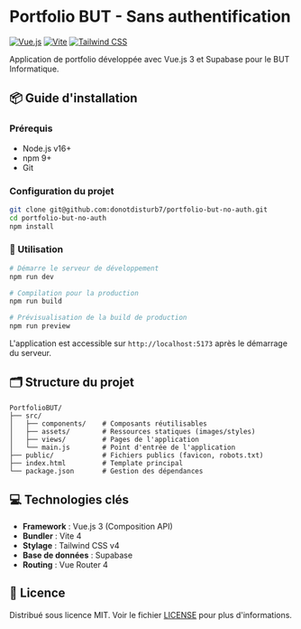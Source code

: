 # Portfolio BUT -  Sans authentification

[![Vue.js](https://img.shields.io/badge/Vue.js-3-4FC08D?logo=vuedotjs)](https://vuejs.org/)
[![Vite](https://img.shields.io/badge/Vite-4-646CFF?logo=vite)](https://vitejs.dev/)
[![Tailwind CSS](https://img.shields.io/badge/Tailwind_CSS-3-06B6D4?logo=tailwindcss)](https://tailwindcss.com/)

Application de portfolio développée avec Vue.js 3 et Supabase pour le BUT Informatique.

## 📦 Guide d'installation

### Prérequis
- Node.js v16+
- npm 9+
- Git

### Configuration du projet
```bash
git clone git@github.com:donotdisturb7/portfolio-but-no-auth.git
cd portfolio-but-no-auth
npm install
```

### 🚀 Utilisation
```bash
# Démarre le serveur de développement
npm run dev

# Compilation pour la production
npm run build

# Prévisualisation de la build de production
npm run preview
```

L'application est accessible sur `http://localhost:5173` après le démarrage du serveur.

## 🗂 Structure du projet
```tree
PortfolioBUT/
├── src/
│   ├── components/    # Composants réutilisables
│   ├── assets/        # Ressources statiques (images/styles)
│   ├── views/         # Pages de l'application
│   └── main.js        # Point d'entrée de l'application
├── public/            # Fichiers publics (favicon, robots.txt)
├── index.html         # Template principal
└── package.json       # Gestion des dépendances
```

## 💻 Technologies clés
- **Framework** : Vue.js 3 (Composition API)
- **Bundler** : Vite 4
- **Stylage** : Tailwind CSS v4
- **Base de données** : Supabase
- **Routing** : Vue Router 4

## 📄 Licence
Distribué sous licence MIT. Voir le fichier [LICENSE](LICENSE) pour plus d'informations. 
